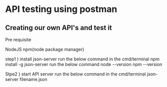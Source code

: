# API testing using postman
Creating our own API's and test it
-----------------------
Pre requisite 

NodeJS npm(node package manager)

step1 ) install json-server
run the below command in the cmd/terminal
	npm install -g json-server
run the below command
node --version
npm --version

Stpe2 ) start API server
run the below command in the cmd/terminal
json-server filename.json
